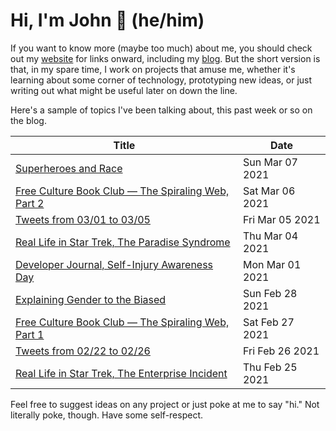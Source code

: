 # Hi, I'm John 👋 (he/him)

If you want to know more (maybe too much) about me, you should check out my [website](https://john.colagioia.net/) for links onward, including my [blog](https://john.colagioia.net/blog).  But the short version is that, in my spare time, I work on projects that amuse me, whether it's learning about some corner of technology, prototyping new ideas, or just writing out what might be useful later on down the line.

Here's a sample of topics I've been talking about, this past week or so on the blog.

|Title|Date|
|-----|-------|
|[Superheroes and Race](https://john.colagioia.net/blog/2021/03/07/super.html)|Sun Mar 07 2021|
|[Free Culture Book Club — The Spiraling Web, Part 2](https://john.colagioia.net/blog/2021/03/06/spiraling2.html)|Sat Mar 06 2021|
|[Tweets from 03/01 to 03/05](https://john.colagioia.net/blog/media/2021/03/05/week.html)|Fri Mar 05 2021|
|[Real Life in Star Trek, The Paradise Syndrome](https://john.colagioia.net/blog/2021/03/04/syndrome.html)|Thu Mar 04 2021|
|[Developer Journal, Self-Injury Awareness Day](https://john.colagioia.net/blog/2021/03/01/injury.html)|Mon Mar 01 2021|
|[Explaining Gender to the Biased](https://john.colagioia.net/blog/2021/02/28/genders.html)|Sun Feb 28 2021|
|[Free Culture Book Club — The Spiraling Web, Part 1](https://john.colagioia.net/blog/2021/02/27/spiraling1.html)|Sat Feb 27 2021|
|[Tweets from 02/22 to 02/26](https://john.colagioia.net/blog/media/2021/02/26/week.html)|Fri Feb 26 2021|
|[Real Life in Star Trek, The Enterprise Incident](https://john.colagioia.net/blog/2021/02/25/incident.html)|Thu Feb 25 2021|

Feel free to suggest ideas on any project or just poke at me to say "hi." Not literally poke, though. Have some self-respect.
